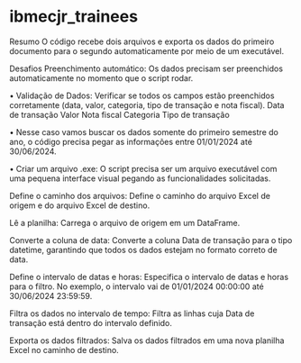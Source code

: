 # ibmecjr_trainees

Resumo
O código recebe dois arquivos e exporta os dados do primeiro documento para o segundo automaticamente por meio de um executável.


Desafios 
 Preenchimento automático: Os dados precisam ser preenchidos automaticamente no momento que o script rodar.

• Validação de Dados: Verificar se todos os campos estão preenchidos corretamente (data, valor, categoria, tipo de transação e  nota fiscal).
Data de transação
Valor 
Nota fiscal
Categoria 
Tipo de transação

•  Nesse caso vamos buscar os dados somente do primeiro semestre  do ano, o código precisa pegar as informações entre 01/01/2024 até 30/06/2024.

•  Criar um arquivo .exe: O script precisa ser um arquivo executável com uma pequena interface visual pegando as  funcionalidades solicitadas.





Define o caminho dos arquivos:
Define o caminho do arquivo Excel de origem e do arquivo Excel de destino.

Lê a planilha:
Carrega o arquivo de origem em um DataFrame.

Converte a coluna de data:
Converte a coluna Data de transação para o tipo datetime, garantindo que todos os dados estejam no formato correto de data.

Define o intervalo de datas e horas:
Especifica o intervalo de datas e horas para o filtro. No exemplo, o intervalo vai de 01/01/2024 00:00:00 até 30/06/2024 23:59:59.

Filtra os dados no intervalo de tempo:
Filtra as linhas cuja Data de transação está dentro do intervalo definido.


Exporta os dados filtrados:
Salva os dados filtrados em uma nova planilha Excel no caminho de destino.
